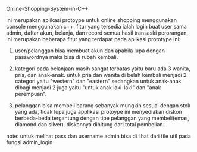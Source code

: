 Online-Shopping-System-in-C++

ini merupakan aplikasi protoype untuk online shopping menggunakan console menggunakan c++. fitur yang tersedia ialah login buat user sama admin, daftar akun, belanja, dan record semua hasil transaski perorangan. 
ini merupakan beberapa fitur yang terdapat pada aplikasi prototype ini:

1. user/pelanggan bisa membuat akun dan apabila lupa dengan passwordnya maka bisa di rubah kembali.

2. kategori pada belanjaan masih sangat terbatas yaitu baru ada 3 wanita, pria, dan anak-anak. untuk pria dan wanita di belah kembali menjadi 2 categori yaitu "western" dan "eastern" sedangkan untuk anak-anak dibagi menjadi 2 juga yaitu "untuk anak laki-laki" dan "anak perempuan".

3. pelanggan bisa membeli barang sebanyak mungkin sesuai dengan stok yang ada, tidak lupa juga applikasi protoype ini menyediakan diskon berbeda-beda tergantung dengan  tipe pelanggan yang membeli(emas, diamond dan silver). diskonnya dihitung dari total pembelian.

note:
untuk melihat pass dan username admin bisa di lihat dari file util pada fungsi admin_login


